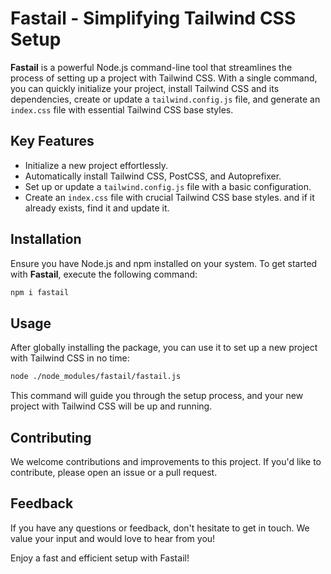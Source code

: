 
# Fastail - Simplifying Tailwind CSS Setup

**Fastail** is a powerful Node.js command-line tool that streamlines the process of setting up a project with Tailwind CSS. With a single command, you can quickly initialize your project, install Tailwind CSS and its dependencies, create or update a `tailwind.config.js` file, and generate an `index.css` file with essential Tailwind CSS base styles.

## Key Features

- Initialize a new project effortlessly.
- Automatically install Tailwind CSS, PostCSS, and Autoprefixer.
- Set up or update a `tailwind.config.js` file with a basic configuration.
- Create an `index.css` file with crucial Tailwind CSS base styles. and if it already exists, find it and update it.

## Installation

Ensure you have Node.js and npm installed on your system. To get started with **Fastail**, execute the following command:

```sh
npm i fastail
```

## Usage

After globally installing the package, you can use it to set up a new project with Tailwind CSS in no time:

```sh
node ./node_modules/fastail/fastail.js
```

This command will guide you through the setup process, and your new project with Tailwind CSS will be up and running.

## Contributing

We welcome contributions and improvements to this project. If you'd like to contribute, please open an issue or a pull request.

## Feedback

If you have any questions or feedback, don't hesitate to get in touch. We value your input and would love to hear from you!

Enjoy a fast and efficient setup with Fastail!
